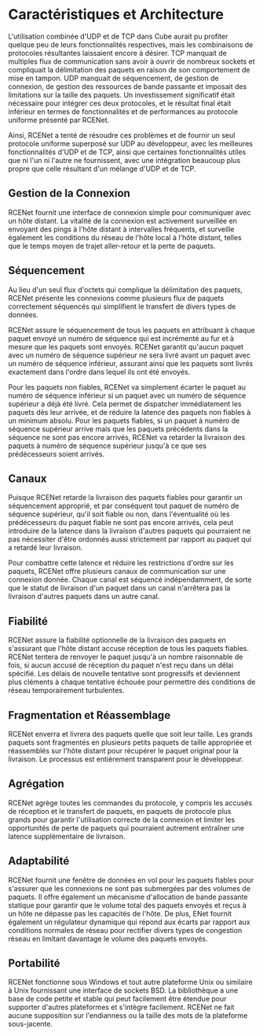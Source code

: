# Caractéristiques et Architecture

L'utilisation combinée d'UDP et de TCP dans Cube aurait pu profiter quelque peu de leurs fonctionnalités respectives, mais les combinaisons de protocoles résultantes laissaient encore à désirer. TCP manquait de multiples flux de communication sans avoir à ouvrir de nombreux sockets et compliquait la délimitation des paquets en raison de son comportement de mise en tampon. UDP manquait de séquencement, de gestion de connexion, de gestion des ressources de bande passante et imposait des limitations sur la taille des paquets. Un investissement significatif était nécessaire pour intégrer ces deux protocoles, et le résultat final était inférieur en termes de fonctionnalités et de performances au protocole uniforme présenté par RCENet.

Ainsi, RCENet a tenté de résoudre ces problèmes et de fournir un seul protocole uniforme superposé sur UDP au développeur, avec les meilleures fonctionnalités d'UDP et de TCP, ainsi que certaines fonctionnalités utiles que ni l'un ni l'autre ne fournissent, avec une intégration beaucoup plus propre que celle résultant d'un mélange d'UDP et de TCP.

## Gestion de la Connexion

RCENet fournit une interface de connexion simple pour communiquer avec un hôte distant. La vitalité de la connexion est activement surveillée en envoyant des pings à l'hôte distant à intervalles fréquents, et surveille également les conditions du réseau de l'hôte local à l'hôte distant, telles que le temps moyen de trajet aller-retour et la perte de paquets.

## Séquencement

Au lieu d'un seul flux d'octets qui complique la délimitation des paquets, RCENet présente les connexions comme plusieurs flux de paquets correctement séquencés qui simplifient le transfert de divers types de données.

RCENet assure le séquencement de tous les paquets en attribuant à chaque paquet envoyé un numéro de séquence qui est incrémenté au fur et à mesure que les paquets sont envoyés. RCENet garantit qu'aucun paquet avec un numéro de séquence supérieur ne sera livré avant un paquet avec un numéro de séquence inférieur, assurant ainsi que les paquets sont livrés exactement dans l'ordre dans lequel ils ont été envoyés.

Pour les paquets non fiables, RCENet va simplement écarter le paquet au numéro de séquence inférieur si un paquet avec un numéro de séquence supérieur a déjà été livré. Cela permet de dispatcher immédiatement les paquets dès leur arrivée, et de réduire la latence des paquets non fiables à un minimum absolu. Pour les paquets fiables, si un paquet à numéro de séquence supérieur arrive mais que les paquets précédents dans la séquence ne sont pas encore arrivés, RCENet va retarder la livraison des paquets à numéro de séquence supérieur jusqu'à ce que ses prédécesseurs soient arrivés.

## Canaux

Puisque RCENet retarde la livraison des paquets fiables pour garantir un séquencement approprié, et par conséquent tout paquet de numéro de séquence supérieur, qu'il soit fiable ou non, dans l'éventualité où les prédécesseurs du paquet fiable ne sont pas encore arrivés, cela peut introduire de la latence dans la livraison d'autres paquets qui pourraient ne pas nécessiter d'être ordonnés aussi strictement par rapport au paquet qui a retardé leur livraison.

Pour combattre cette latence et réduire les restrictions d'ordre sur les paquets, RCENet offre plusieurs canaux de communication sur une connexion donnée. Chaque canal est séquencé indépendamment, de sorte que le statut de livraison d'un paquet dans un canal n'arrêtera pas la livraison d'autres paquets dans un autre canal.

## Fiabilité

RCENet assure la fiabilité optionnelle de la livraison des paquets en s'assurant que l'hôte distant accuse réception de tous les paquets fiables. RCENet tentera de renvoyer le paquet jusqu'à un nombre raisonnable de fois, si aucun accusé de réception du paquet n'est reçu dans un délai spécifié. Les délais de nouvelle tentative sont progressifs et deviennent plus cléments à chaque tentative échouée pour permettre des conditions de réseau temporairement turbulentes.

## Fragmentation et Réassemblage

RCENet enverra et livrera des paquets quelle que soit leur taille. Les grands paquets sont fragmentés en plusieurs petits paquets de taille appropriée et réassemblés sur l'hôte distant pour récupérer le paquet original pour la livraison. Le processus est entièrement transparent pour le développeur.

## Agrégation

RCENet agrège toutes les commandes du protocole, y compris les accusés de réception et le transfert de paquets, en paquets de protocole plus grands pour garantir l'utilisation correcte de la connexion et limiter les opportunités de perte de paquets qui pourraient autrement entraîner une latence supplémentaire de livraison.

## Adaptabilité

RCENet fournit une fenêtre de données en vol pour les paquets fiables pour s'assurer que les connexions ne sont pas submergées par des volumes de paquets. Il offre également un mécanisme d'allocation de bande passante statique pour garantir que le volume total des paquets envoyés et reçus à un hôte ne dépasse pas les capacités de l'hôte. De plus, ENet fournit également un régulateur dynamique qui répond aux écarts par rapport aux conditions normales de réseau pour rectifier divers types de congestion réseau en limitant davantage le volume des paquets envoyés.

## Portabilité

RCENet fonctionne sous Windows et tout autre plateforme Unix ou similaire à Unix fournissant une interface de sockets BSD. La bibliothèque a une base de code petite et stable qui peut facilement être étendue pour supporter d'autres plateformes et s'intègre facilement. RCENet ne fait aucune supposition sur l'endianness ou la taille des mots de la plateforme sous-jacente.